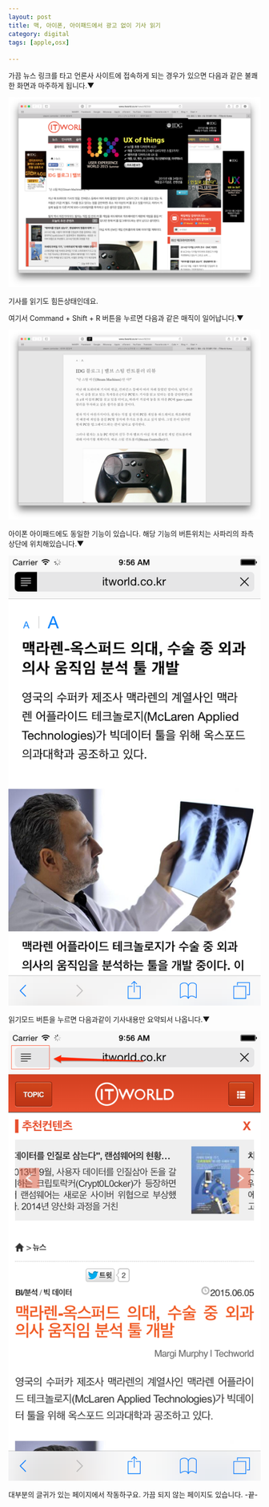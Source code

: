 ```yaml
---
layout: post
title: 맥, 아이폰, 아이패드에서 광고 없이 기사 읽기
category: digital
tags: [apple,osx]

---
```


가끔 뉴스 링크를 타고 언론사 사이트에 접속하게 되는 경우가 있으면 다음과 같은 불쾌한 화면과 마주하게 됩니다.▼

![기사화면](/images/posts/reader_mode_01.png)

기사를 읽기도 힘든상태인데요.

여기서 Command + Shift + R 버튼을 누르면 다음과 같은 매직이 일어납니다.▼

![읽기모드 화면](/images/posts/reader_mode_02.png)


아이폰 아이패드에도 동일한 기능이 있습니다. 해당 기능의 버튼위치는 사파리의 좌측 상단에 위치해있습니다.▼

![아이폰 읽기모드 버튼 위치](/images/posts/reader_mode_03.png)

읽기모드 버튼을 누르면 다음과같이 기사내용만 요약되서 나옵니다.▼

![아이폰 읽기모드](/images/posts/reader_mode_04.png)


대부분의 글귀가 있는 페이지에서 작동하구요. 가끔 되지 않는 페이지도 있습니다. -끝-